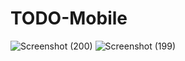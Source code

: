 # TODO-Mobile
![Screenshot (200)](https://user-images.githubusercontent.com/83151864/224538846-f74c54a6-d40e-4b98-a6b5-1cdcf522ce8c.png)
![Screenshot (199)](https://user-images.githubusercontent.com/83151864/224538849-10363098-253b-4f5a-82ff-21ab3c94a561.png)
